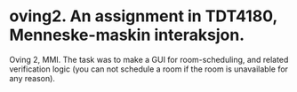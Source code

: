 # oving2. An assignment in TDT4180, Menneske-maskin interaksjon. 
Oving 2, MMI. The task was to make a GUI for room-scheduling, and related verification logic (you can not schedule a room if the room
is unavailable for any reason). 
